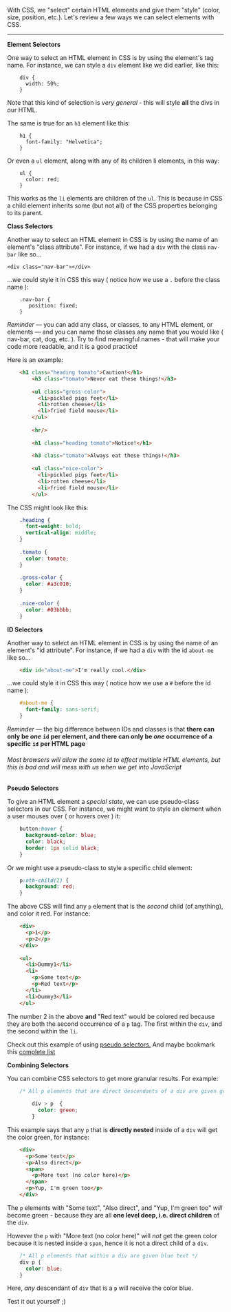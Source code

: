 With CSS, we "select" certain HTML elements and give them "style" (color, size, position, etc.). Let's review a few ways we can select elements with CSS.

----------
**Element Selectors**

One way to select an HTML element in CSS is by using the element's tag name. For instance, we can style a `div` element like we did earlier, like this:
```
    div {
      width: 50%;
    }
```
Note that this kind of selection is _very general_ - this will style **all** the divs in our HTML.

The same is true for an `h1` element like this:
```
    h1 {
      font-family: "Helvetica";
    }
```
Or even a `ul` element, along with any of its children li elements, in this way:
```
    ul {
      color: red;
    }
```
This works as the `li` elements are children of the `ul`. This is because in CSS a child element inherits some (but not all) of the CSS properties belonging to its parent.

**Class Selectors**

Another way to select an HTML element in CSS is by using the name of an element's "class attribute". For instance, if we had a `div` with the class `nav-bar` like so...

    <div class="nav-bar"></div>

...we could style it in CSS this way ( notice how we use a `.` before the class name ):
```
    .nav-bar {
       position: fixed;
    }
```
_Reminder_ — you can add any class, or classes, to any HTML element, or elements — and you can name those classes any name that you would like ( nav-bar, cat, dog, etc. ). Try to find meaningful names - that will make your code more readable, and it is a good practice!

Here is an example:

 
```html
    <h1 class="heading tomato">Caution!</h1>
        <h3 class="tomato">Never eat these things!</h3>
      
        <ul class="gross-color">
          ﻿<li>pickled pigs feet</li>
          ﻿<li>rotten cheese</li>
          ﻿<li>fried field mouse</li>
        </ul>
              
        <hr/>
              
        <h1 class="heading tomato">Notice!</h1>
              
        <h3 class="tomato">Always eat these things!</h3>
              
        <ul class="nice-color">
          ﻿<li>pickled pigs feet</li>
          ﻿<li>rotten cheese</li>
          ﻿<li>fried field mouse</li>
        </ul>
```
The CSS might look like this:
````css
    .heading {
      font-weight: bold;
      vertical-align: middle;
    }
    
    .tomato {
      color: tomato;
    }
    
    .gross-color {
      color: #a3c010;
    }
    
    .nice-color {
      color: #03bbbb;
    }
````


**ID Selectors**

Another way to select an HTML element in CSS is by using the name of an element's "id attribute". For instance, if we had a `div` with the id `about-me` like so...
```html
    <div id="about-me">I'm really cool.</div>
```
...we could style it in CSS this way ( notice how we use a `#` before the id name ):
```css
    #about-me {
      font-family: sans-serif;
    }
```
_Reminder_ — the big difference between IDs and classes is that **there can only be _one_** **`id`** **per element, and there can only be _one_ occurrence of a specific** **`id`** **per HTML page**

###### Most browsers will allow the same id to effect multiple HTML elements, but this is bad and will mess with us when we get into JavaScript

**Pseudo Selectors**

To give an HTML element a _special state_, we can use pseudo-class selectors in our CSS. For instance, we might want to style an element when a user mouses over ( or hovers over ) it:
```css
    button:hover {
      background-color: blue;
      color: black;
      border: 1px solid black;
    }  
```
Or we might use a pseudo-class to style a specific child element:
```css
    p:nth-child(2) {
      background: red;
    }
```
The above CSS will find any `p` element that is the _second_ child (of anything), and color it red. For instance:
```html
    <div>
      ﻿<p>1</p>
      ﻿<p>2</p>
    ﻿</div>
        
    <ul>
      ﻿<li>Dummy1</li>
      ﻿<li>
        ﻿<p>Some text</p>
        ﻿<p>Red text</p>
      ﻿</li>
      ﻿<li>Dummy3</li>
    ﻿﻿</ul>
```
The number 2 in the above **and** "Red text" would be colored red because they are both the second occurrence of a `p` tag. The first within the `div`, and the second within the `li`.

Check out this example of using [pseudo selectors.](http://codepen.io/amhayslip/pen/OMOzyg) And maybe bookmark this [complete list](https://developer.mozilla.org/en-US/docs/Learn/CSS/Introduction_to_CSS/Pseudo-classes_and_pseudo-elements)

**Combining Selectors**

You can combine CSS selectors to get more granular results. For example:
```css
    /* All p elements that are direct descendants of a div are given green text */
    
        div > p  {
          color: green;
        }
```
This example says that any `p` that is **directly nested** inside of a `div` will get the color green, for instance:
```html
    <div>
      ﻿<p>Some text</p>
      ﻿<p>Also direct</p>
      ﻿<span>
        ﻿<p>More text (no color here)</p>
      ﻿</span>
      ﻿<p>Yup, I'm green too</p>
    ﻿</div>
```
The `p` elements with "Some text", "Also direct", and "Yup, I'm green too" _will_ become green - because they are all **one level deep, i.e. direct children** of the `div`.

However the `p` with "More text (no color here)" will _not_ get the green color because it is nested inside a `span`, hence it is not a direct child of a `div`.
```css
    /* All p elements that within a div are given blue text */
    div p {
      color: blue;
    }
```
Here, _any_ descendant of `div` that is a `p` will receive the color blue.

Test it out yourself ;)